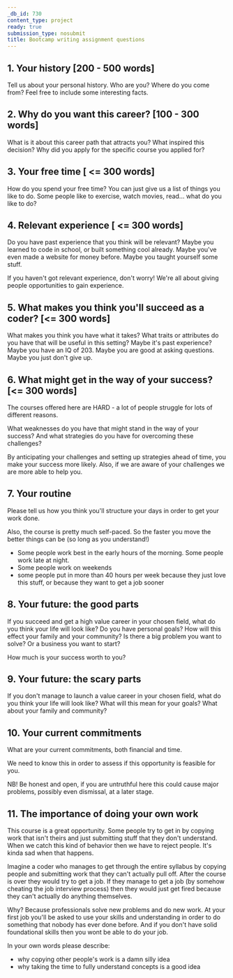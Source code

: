 ```yaml
---
_db_id: 730
content_type: project
ready: true
submission_type: nosubmit
title: Bootcamp writing assignment questions
---
```


## 1. Your history [200 - 500 words]

Tell us about your personal history. Who are you? Where do you come from? Feel free to include some interesting facts.

## 2. Why do you want this career? [100 - 300 words]

What is it about this career path that attracts you? What inspired this decision? Why did you apply for the specific course you applied for?

## 3. Your free time [ <= 300 words]

How do you spend your free time? You can just give us a list of things you like to do. Some people like to exercise, watch movies, read... what do you like to do?

## 4. Relevant experience [ <= 300 words]

Do you have past experience that you think will be relevant? Maybe you learned to code in school, or built something cool already. Maybe you've even made a website for money before. Maybe you taught yourself some stuff.

If you haven't got relevant experience, don't worry! We're all about giving people opportunities to gain experience.

## 5. What makes you think you'll succeed as a coder? [<= 300 words]

What makes you think you have what it takes? What traits or attributes do you have that will be useful in this setting? Maybe it's past experience? Maybe you have an IQ of 203. Maybe you are good at asking questions. Maybe you just don't give up.

## 6. What might get in the way of your success? [<= 300 words]

The courses offered here are HARD - a lot of people struggle for lots of different reasons.

What weaknesses do you have that might stand in the way of your success? And what strategies do you have for overcoming these challenges?

By anticipating your challenges and setting up strategies ahead of time, you make your success more likely. Also, if we are aware of your challenges we are more able to help you.

## 7. Your routine

Please tell us how you think you'll structure your days in order to get your work done.

Also, the course is pretty much self-paced. So the faster you move the better things can be (so long as you understand!)

- Some people work best in the early hours of the morning. Some people work late at night.
- Some people work on weekends
- some people put in more than 40 hours per week because they just love this stuff, or because they want to get a job sooner

## 8. Your future: the good parts

If you succeed and get a high value career in your chosen field, what do you think your life will look like? Do you have personal goals? How will this effect your family and your community? Is there a big problem you want to solve? Or a business you want to start?

How much is your success worth to you?
## 9. Your future: the scary parts

If you don't manage to launch a value career in your chosen field, what do you think your life will look like? What will this mean for your goals? What about your family and community?

## 10. Your current commitments

What are your current commitments, both financial and time.

We need to know this in order to assess if this opportunity is feasible for you.

NB! Be honest and open, if you are untruthful here this could cause major problems, possibly even dismissal, at a later stage.

## 11. The importance of doing your own work

This course is a great opportunity. Some people try to get in by copying work that isn't theirs and just submitting stuff that they don't understand. When we catch this kind of behavior then we have to reject people. It's kinda sad when that happens.

Imagine a coder who manages to get through the entire syllabus by copying people and submitting work that they can't actually pull off. After the course is over they would try to get a job. If they manage to get a job (by somehow cheating the job interview process) then they would just get fired because they can't actually do anything themselves.

Why? Because professionals solve new problems and do new work. At your first job you'll be asked to use your skills and understanding in order to do something that nobody has ever done before. And if you don't have solid foundational skills then you wont be able to do your job.

In your own words please describe:

- why copying other people's work is a damn silly idea
- why taking the time to fully understand concepts is a good idea